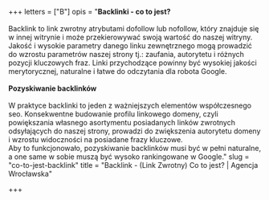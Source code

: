 +++
letters = ["B"]
opis = "<strong>Backlinki - co to jest?</strong><br><br>Backlink to link zwrotny atrybutami dofollow lub nofollow, który znajduje się w innej witrynie i może przekierowywać swoją wartość do naszej witryny. Jakość i wysokie parametry danego linku zewnętrznego mogą prowadzić do wzrostu parametrów naszej strony tj.: zaufania, autorytetu i różnych pozycji kluczowych fraz. Linki przychodzące powinny być wysokiej jakości merytorycznej, naturalne i łatwe do odczytania dla robota Google. <br><br><strong>Pozyskiwanie backlinków<br></strong><br>W praktyce backlinki to jeden z ważniejszych elementów współczesnego seo. Konsekwentne budowanie profilu linkowego domeny, czyli powiększania własnego asortymentu posiadanych linków zwrotnych odsyłających do naszej strony, prowadzi do zwiększenia autorytetu domeny i wzrostu widoczności na posiadane frazy kluczowe. <br>Aby to funkcjonowało, pozyskiwanie backlinków musi być w pełni naturalne, a one same w sobie muszą być wysoko rankingowane w Google."
slug = "co-to-jest-backlink"
title = "Backlink - (Link Zwrotny) Co to jest? | Agencja Wrocławska"

+++
